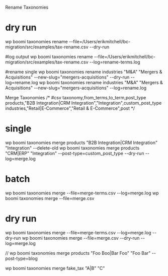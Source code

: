 Rename Taxonomies
# dry run
wp boomi taxonomies rename --file=/Users/erikmitchell/bc-migration/src/examples/tax-rename.csv --dry-run

#log output
wp boomi taxonomies rename --file=/Users/erikmitchell/bc-migration/src/examples/tax-rename.csv --log=rename-terms.log

#rename single
wp boomi taxonomies rename industries "M&A" "Mergers & Acquisitions" --new-slug="mergers-acquisitions" --dry-run --log=rename.log
wp boomi taxonomies rename industries "M&A" "Mergers & Acquisitions" --new-slug="mergers-acquisitions" --log=rename.log

Merge Taxonomies
/*
#csv
taxonomy,from_terms,to_term,post_type
products,"B2B Integration|CRM Integration","Integration",custom_post_type
industries,"Retail|E-Commerce","Retail & E-Commerce",post
*/


# single
wp boomi taxonomies merge products "B2B Integration|CRM Integration" "Integration" --delete-old
wp boomi taxonomies merge products "CRM|ERP" "Integration" --post-type=custom_post_type --dry-run --log=merge.log


# batch
wp boomi taxonomies merge --file=merge-terms.csv --log=merge.log
wp boomi taxonomies merge --file=merge.csv

# dry run
wp boomi taxonomies merge --file=merge-terms.csv --log=merge.log --dry-run
wp boomi taxonomies merge --file=merge.csv --dry-run --log=merge.log


//
wp boomi taxonomies merge products "Foo Boo|Bar Foo" "Foo Bar" --post-type=blog

wp boomi taxonomies merge fake_tax "A|B" "C"